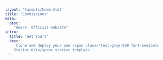 ```yaml
---
layout: 'layouts/home.html'
title: 'Commissions'
meta:
  desc:
    "Gears' Official website"
intro:
  title: 'Get Yours'
  desc:
    'Clone and deploy your own <span class="text-gray-900 font-semibold">11st
    Starter-Kit</span> starter template.'
---
```


